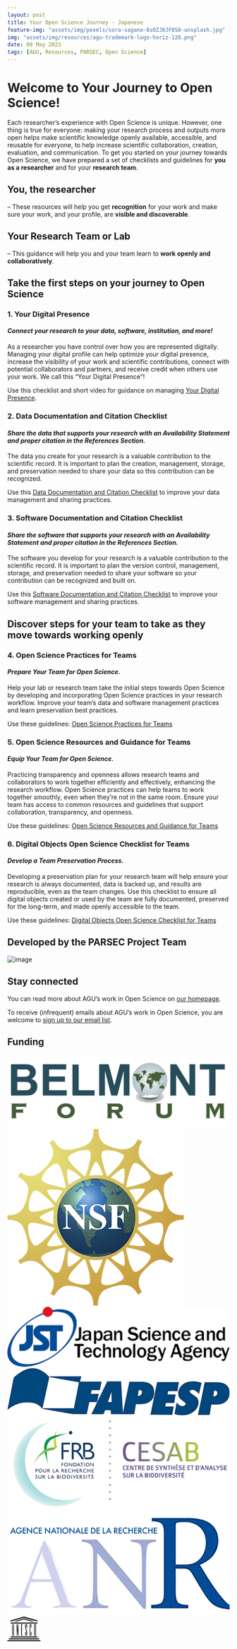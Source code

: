 ```yaml
---
layout: post
title: Your Open Science Journey - Japanese
feature-img: "assets/img/pexels/sora-sagano-8sOZJ8JF0S8-unsplash.jpg"
img: "assets/img/resources/agu-trademark-logo-horiz-128.png"
date: 08 May 2023
tags: [AGU, Resources, PARSEC, Open Science]
---
```



# Welcome to Your Journey to Open Science!

Each researcher’s experience with Open Science is unique. However, one thing is true for everyone: making your research process and outputs more open helps make scientific knowledge openly available, accessible, and reusable for everyone, to help increase scientific collaboration, creation, evaluation, and communication. 
To get you started on your journey towards Open Science, we have prepared a set of checklists and guidelines for **you as a researcher** and for your **research team**.
## You, the researcher
– These resources will help you get **recognition** for your work and make sure your work, and your profile, are **visible and discoverable**.
## Your Research Team or Lab
– This guidance will help you and your team learn to **work openly and collaboratively**.
## Take the first steps on your journey to Open Science

### 1. Your Digital Presence 

#### _Connect your research to your data, software, institution, and more!_

As a researcher you have control over how you are represented digitally. Managing your digital profile can help optimize your digital presence, increase the visibility of your work and scientific contributions, connect with potential collaborators and partners, and receive credit when others use your work.  We call this “Your Digital Presence”! 

Use this checklist and short video for guidance on managing [Your Digital Presence](https://data.agu.org/resources/digital-presence).


### 2. Data Documentation and Citation Checklist

#### _Share the data that supports your research with an Availability Statement and proper citation in the References Section._
 
The data you create for your research is a valuable contribution to the scientific record. It is important to plan the creation, management, storage, and preservation needed to share your data so this contribution can be recognized. 

Use this [Data Documentation and Citation Checklist](https://doi.org/10.5281/zenodo.7062403) to improve your data management and sharing practices. 


### 3. Software Documentation and Citation Checklist

#### _Share the software that supports your research with an Availability Statement and proper citation in the References Section._

The software you develop for your research is a valuable contribution to the scientific record. It is important to plan the version control, management, storage, and preservation needed to share your software so your contribution can be recognized and built on. 

Use this [Software Documentation and Citation Checklist](https://doi.org/10.5281/zenodo.7062414) to improve your software management and sharing practices.

## Discover steps for your team to take as they move towards working openly

### 4. Open Science Practices for Teams

#### _Prepare Your Team for Open Science._

Help your lab or research team take the initial steps towards Open Science by developing and incorporating Open Science practices in your research workflow. Improve your team’s data and software management practices and learn preservation best practices. 

Use these guidelines: [Open Science Practices for Teams](https://doi.org/10.5281/zenodo.7402075)

### 5. Open Science Resources and Guidance for Teams

#### _Equip Your Team for Open Science._

Practicing transparency and openness allows research teams and collaborators to work together efficiently and effectively, enhancing the research workflow. Open Science practices can help teams to work together smoothly, even when they’re not in the same room. Ensure your team has access to common resources and guidelines that support collaboration, transparency, and openness.

Use these guidelines: [Open Science Resources and Guidance for Teams](https://doi.org/10.5281/zenodo.7402270)


### 6. Digital Objects Open Science Checklist for Teams

#### _Develop a Team Preservation Process._

Developing a preservation plan for your research team will help ensure your research is always documented, data is backed up, and results are reproducible, even as the team changes. Use this checklist to ensure all digital objects created or used by the team are fully documented, preserved for the long-term, and made openly accessible to the team.

Use these guidelines: [Digital Objects Open Science Checklist for Teams](https://doi.org/10.5281/zenodo.7402540)

## Developed by the PARSEC Project Team
![image](https://user-images.githubusercontent.com/113625013/206821607-d5ad3f16-cc73-44fe-87c3-9df3ea68fe38.png)

## Stay connected
You can read more about AGU’s work in Open Science on [our homepage](https://www.agu.org/open-science).

To receive (infrequent) emails about AGU’s work in Open Science, you are welcome to [sign up to our email list](https://forms.monday.com/forms/b4284b3ea07f6e4d801f03451d5f7ac4?r=use1). 

## Funding
![image](/assets/img/resources/belmont_logo.png)
![image](/assets/img/resources/NSF_400.png)
![image](/assets/img/resources/JST_400.png)
![image](/assets/img/resources/FAPESP_400.png)
![image](/assets/img/resources/CESAB_small._RGB.png)
![image](/assets/img/resources/ANR_400.png)
![image](/assets/img/resources/808px-UNESCO_logo.svg.png)

